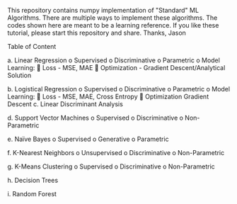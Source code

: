 This repository contains numpy implementation of "Standard" ML Algorithms. There are multiple ways to implement these algorithms. The codes shown here are meant to be a learning reference. If you like these tutorial, please start this repository and share. Thanks, Jason 

Table of Content

a.	Linear Regression
o	Supervised
o	Discriminative
o	Parametric
o	Model Learning:
	Loss - MSE, MAE
	Optimization - Gradient Descent/Analytical Solution

b.	Logistical Regression
o	Supervised
o	Discriminative
o	Parametric
o	Model Learning:
	Loss - MSE, MAE, Cross Entropy
	Optimization Gradient Descent
c.	Linear Discriminant Analysis

d.	Support Vector Machines
o	Supervised
o	Discriminative
o	Non-Parametric

e.	Naïve Bayes
o	Supervised
o	Generative
o	Parametric

f.	K-Nearest Neighbors
o	Unsupervised
o	Discriminative
o	Non-Parametric

g.	K-Means Clustering
o	Supervised
o	Discriminative
o	Non-Parametric

h.	Decision Trees

i.	Random Forest

